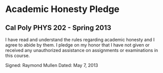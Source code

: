 Academic Honesty Pledge
=

Cal Poly PHYS 202 - Spring 2013
-

I have read and understand the rules regarding academic honesty and I agree to abide by them.
I pledge on my honor that I have not given or received any unauthorized assistance on assignments or examinations in this course.

Signed: Raymond Mullen
Dated: May 7, 2013
